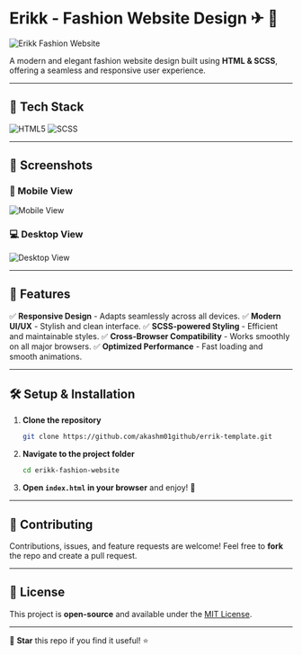 # Erikk - Fashion Website Design ✈ 🧳

![Erikk Fashion Website](banner-desktop.jpg)

A modern and elegant fashion website design built using **HTML & SCSS**, offering a seamless and responsive user experience.

---

## 🚀 Tech Stack

![HTML5](https://img.shields.io/badge/HTML5-E34F26?style=for-the-badge&logo=html5&logoColor=white)
![SCSS](https://img.shields.io/badge/SCSS-CC6699?style=for-the-badge&logo=sass&logoColor=white)

---

## 📸 Screenshots

### 📱 Mobile View
![Mobile View](banner-mobile.jpg)

### 💻 Desktop View
![Desktop View](banner-desktop.jpg)

---

## 🌟 Features

✅ **Responsive Design** - Adapts seamlessly across all devices.
✅ **Modern UI/UX** - Stylish and clean interface.
✅ **SCSS-powered Styling** - Efficient and maintainable styles.
✅ **Cross-Browser Compatibility** - Works smoothly on all major browsers.
✅ **Optimized Performance** - Fast loading and smooth animations.

---

## 🛠️ Setup & Installation

1. **Clone the repository**
   ```sh
   git clone https://github.com/akashm01github/errik-template.git
   ```
2. **Navigate to the project folder**
   ```sh
   cd erikk-fashion-website
   ```
3. **Open `index.html` in your browser** and enjoy! 🎉

---

## 🤝 Contributing

Contributions, issues, and feature requests are welcome! Feel free to **fork** the repo and create a pull request.

---

## 📜 License

This project is **open-source** and available under the [MIT License](LICENSE).

---


💖 **Star** this repo if you find it useful! ⭐
